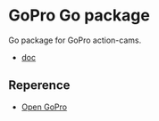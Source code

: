 # GoPro Go package

Go package for GoPro action-cams.

- [doc](https://pkg.go.dev/github.com/suapapa/go_gopro)

## Reperence

- [Open GoPro](https://gopro.github.io/OpenGoPro/)
